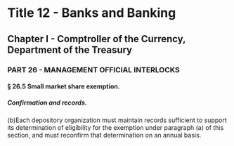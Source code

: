 
# Title 12 - Banks and Banking
## Chapter I - Comptroller of the Currency, Department of the Treasury
### PART 26 - MANAGEMENT OFFICIAL INTERLOCKS
#### § 26.5 Small market share exemption.
##### Confirmation and records.

(b)Each depository organization must maintain records sufficient to support its determination of eligibility for the exemption under paragraph (a) of this section, and must reconfirm that determination on an annual basis.
